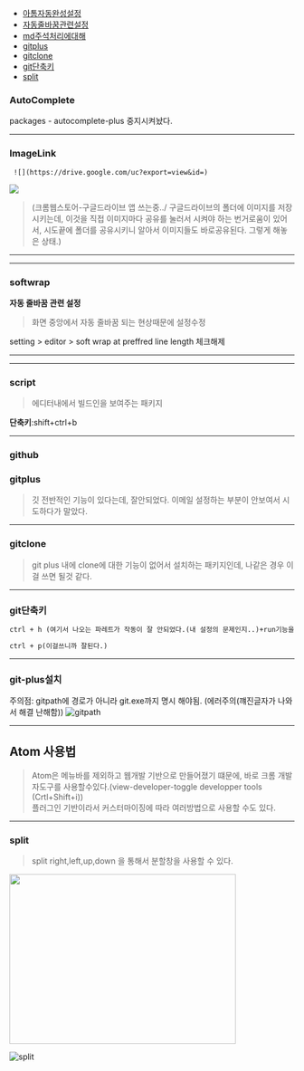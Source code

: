 - [아톰자동완성설정](#autocomplete)
- [자동줄바꿈관련설정](#softwrap)
- [md주석처리에대해](#mdcomment)
- [gitplus](#gitplus)
- [gitclone](#gitclone)
- [git단축키](#git단축키)
- [split](#split)


### AutoComplete

packages - autocomplete-plus 중지시켜놨다.

---

### ImageLink

```
 ![](https://drive.google.com/uc?export=view&id=)
```
![](https://drive.google.com/uc?export=view&id=1gTBg4CMFx2qbECzwWPHe4KxkDWPoHEyu)

>(크롬웹스토어-구글드라이브 앱 쓰는중../ 구글드라이브의 폴더에 이미지를 저장시키는데, 이것을 직접 이미지마다 공유를 눌러서 시켜야 하는 번거로움이 있어서, 시도끝에 폴더를 공유시키니 알아서 이미지들도 바로공유된다. 그렇게 해놓은 상태.)

---

---
### softwrap

**자동 줄바꿈 관련 설정**

>화면 중앙에서 자동 줄바꿈 되는 현상때문에 설정수정

setting > editor > soft wrap at preffred line length 체크해제

---



---

### script
> 에디터내에서 빌드인을 보여주는 패키지

**단축키**:shift+ctrl+b

---

### github


### gitplus
> 깃 전반적인 기능이 있다는데, 잘안되었다. 이메일 설정하는 부분이 안보여서 시도하다가 말았다.

---

###	gitclone
> git plus 내에 clone에 대한 기능이 없어서 설치하는 패키지인데,
나같은 경우 이걸 쓰면 될것 같다.

---

### git단축키

```html
ctrl + h (여기서 나오는 파레트가 작동이 잘 안되었다.(내 설정의 문제인지..)+run기능을 쓰면 직접 bash처럼 명령어를 입력할 수 있는것 같다.)   

ctrl + p(이걸쓰니까 잘된다.)
```

---


### git-plus설치

주의점: gitpath에 경로가 아니라 git.exe까지 명시 해야됨. (에러주의(꺠진글자가 나와서 해결 난해함))
![gitpath](https://drive.google.com/uc?export=view&id=1yLs8fJiex3OGn-v4kmGZ26RQ4Snf8E-c)

---

## Atom 사용법

> Atom은 메뉴바를 제외하고 웹개발 기반으로 만들어졌기 떄문에, 바로 크롬 개발자도구를 사용할수있다.(view-developer-toggle developper tools (Crtl+Shift+i))  
플러그인 기반이라서 커스터마이징에 따라 여러방법으로 사용할 수도 있다.

---



### split
>split right,left,up,down 을 통해서 분할창을 사용할 수 있다.

<img src="https://drive.google.com/uc?export=view&id=1k9uZ45bnK0rtH41iI8BlDeGRip5lUXQe" width="400" height="300" />

![split](https://drive.google.com/uc?export=view&id=1tUq7_bKgVwqhWGdS8UO70ymCajSIcUgR)
